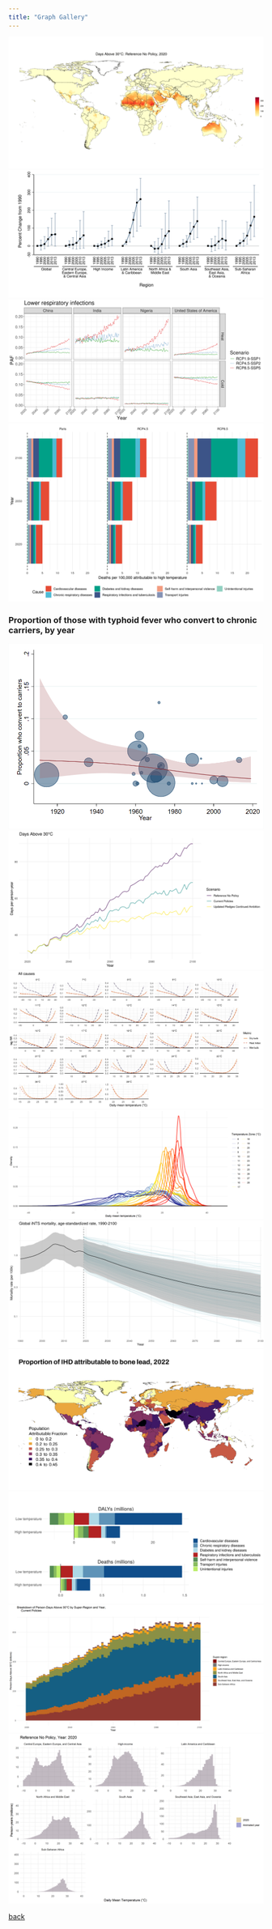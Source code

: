 ```yaml
---
title: "Graph Gallery"
---
```

<img src="/assets/graphs/days_above_30_2020-2100_reference_no_policy.gif" />
<img src="/assets/graphs/dengueDalyTrendsByRegion.svg" />
<img src="/assets/graphs/pafs_lri_heat_cold_select_locs_facet_20240923.png" />
<img src="/assets/graphs/causeCompByYear_high.png" />

### Proportion of those with typhoid fever who convert to chronic carriers, by year
<img src="/assets/graphs/conversionByYear_cs3_default.png" />
<img src="/assets/graphs/daysAbove30TimesSeriesByScenario.png" />
<img src="/assets/graphs/_all_tempMetricCompare_logRr_extend5.png" />
<img src="/assets/graphs/exposureDensityByZone.png" />
<img src="/assets/graphs/globalMrTimeSeries_wDraws_logRate27.png" />
<img src="/assets/graphs/lead_cvd_paf_map_viridisB.jpg" />
<img src="/assets/graphs/compBars_dalys+deaths.png" />
<img src="/assets/graphs/persondaysAbove30BySrYearStacked_Current_Policies.png" />
<img src="/assets/graphs/Reference_No_Policy_tempDist_facetBySR_wPopGrowth.gif" />


[back](./)
